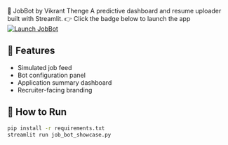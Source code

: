 🚀 JobBot by Vikrant Thenge
A predictive dashboard and resume uploader built with Streamlit.
👉 Click the badge below to launch the app
[![Launch JobBot](https://img.shields.io/badge/Launch_JobBot-darkred?style=for-the-badge&logo=streamlit&logoColor=white)](https://job-bot-showcase-8dykqf8ngrqtzh5en7txnk.streamlit.app/)

## 🔧 Features
- Simulated job feed
- Bot configuration panel
- Application summary dashboard
- Recruiter-facing branding

## 🚀 How to Run
```bash
pip install -r requirements.txt
streamlit run job_bot_showcase.py

